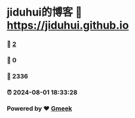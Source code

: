 # jiduhui的博客 :link: https://jiduhui.github.io 
### :page_facing_up: [2](https://jiduhui.github.io/tag.html) 
### :speech_balloon: 0 
### :hibiscus: 2336 
### :alarm_clock: 2024-08-01 18:33:28 
### Powered by :heart: [Gmeek](https://github.com/Meekdai/Gmeek)

